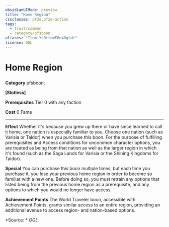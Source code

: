 ```yaml
---
obsidianUIMode: preview
title: "Home Region"
cssclasses: pf2e,pf2e-action
tags:
  - trait/common
  - category/pfsboon
aliases: "Item.Ys0ttnmE6o4Ogtdi"
license: OGL
---
```

# Home Region

### 

**Category** pfsboon; 




**\[Slotless\]**

**Prerequisites** Tier 0 with any faction

**Cost** 0 Fame

* * *

**Effect** Whether it's because you grew up there or have since learned to call it home, one nation is especially familiar to you. Choose one nation (such as Varisia or Taldor) when you purchase this boon. For the purpose of fulfilling prerequisites and Access conditions for uncommon character options, you are treated as being from that nation as well as the larger region in which it's found (such as the Saga Lands for Varisia or the Shining Kingdoms for Taldor).

**Special** You can purchase this boon multiple times, but each time you purchase it, you lose your previous home region in order to become so familiar with a new one. Before doing so, you must retrain any options that listed being from the previous home region as a prerequisite, and any options to which you would no longer have access.

**Achievement Points** The World Traveler boon, accessible with Achievement Points, grants similar access to an entire region, providing an additional avenue to access region- and nation-based options.

*Source: *
*OGL*